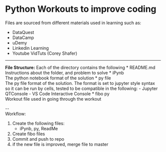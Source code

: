 # Python Workouts to improve coding
Files are sourced from different materials used in learning such as:
- DataQuest
- DataCamp
- uDemy
- Linkedin Learning
- Youtube VidTuts (Corey Shafer)


---
**File Structure:** Each of the directory contains the following
    * README.md  
      Instructions about the folder, and problem to solve
    * iPynb  
      The python notebook format of the solution
    * py file  
      The py file format of the solution. The format is set to jupyter style syntax   
      so it can be run by cells, tested to be compatible in the following:
      - Jupyter QTConsole
      - VS Code Interactive Console
    * fibo py  
      Workout file used in going through the workout
      
      
--  
Workflow:
1. Create the following files:  
    - iPynb, py, ReadMe
2. Create fibo files
3. Commit and push to repo
4. if the new file is improved, merge file to master

